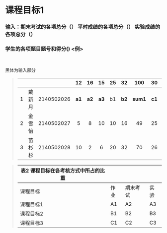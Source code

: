 # 课程目标1

### 输入：期末考试的各项总分（） 平时成绩的各项总分（） 实验成绩的各项总分（）

### 学生的各项题目题号和得分() <例> 

<br/>

黑体为输入部分



> |      |        |            | **12** | **16** |   15   | 25   |   32   |   100    |   30   |   30   |   40   |   100    |  100   |   100    |
> | :--: | ------ | ---------- | :----: | :----: | :----: | ---- | :----: | :------: | :----: | :----: | :----: | :------: | :----: | :------: |
> |  1   | 戴新月 | 2140502026 | **a1** | **a2** | **a3** | b1   | **b2** | **sum1** | **c1** | **c2** | **c3** | **sum2** | **d1** | **sum3** |
> |  2   | 金雪怡 | 2140502027 |   5    |   8    |   10   | 10   |   16   |    49    |   25   |   30   |   35   |    90    |   80   |   59.3   |
> |  3   | 苗杉杉 | 2140502028 |   10   |   2    |   6    | 20   |   32   |    70    |   26   |   28   |   32   |    86    |   60   |   69.6   |



> | 表2 课程目标在各考核方式中所占的比重 |      |          |      |
> | ------------------------------------ | ---- | -------- | ---- |
> | 课程目标                             | 作业 | 期末考试 | 实验 |
> | 课程目标1                            | A1   | A2       | A3   |
> | 课程目标2                            | B1   | B2       | B3   |
> | 课程目标3                            | C1   | C2       | C3   |